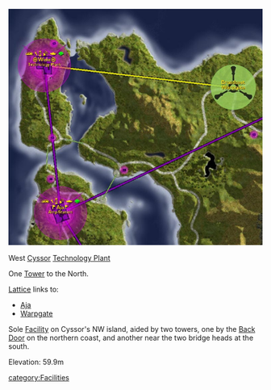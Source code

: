 ![](images/Wele_Map.jpg "Wele_Map.jpg")

West [Cyssor](Cyssor.md) [Technology
Plant](Technology_Plant.md)

One [Tower](Tower.md) to the North.

[Lattice](Lattice.md) links to:

- [Aja](Aja.md)
- [Warpgate](Warpgate.md)

Sole [Facility](Facility.md) on Cyssor's NW island, aided by two
towers, one by the [Back Door](Back_Door.md) on the northern
coast, and another near the two bridge heads at the south.

Elevation: 59.9m

[category:Facilities](category:Facilities.md)
